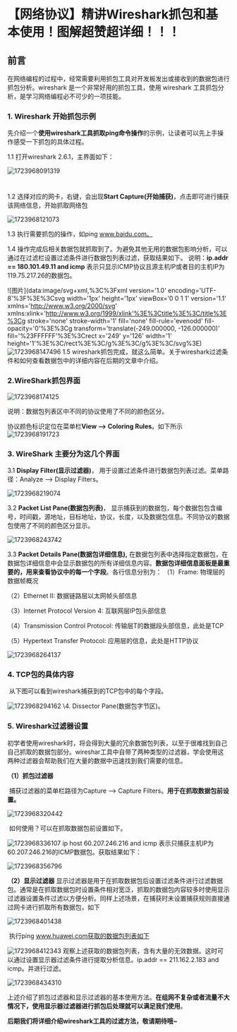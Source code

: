 # 【网络协议】精讲Wireshark抓包和基本使用！图解超赞超详细！！！

## 前言

​      在网络编程的过程中，经常需要利用抓包工具对开发板发出或接收到的数据包进行抓包分析。wireshark 是一个非常好用的抓包工具，使用 wireshark 工具抓包分析，是学习网络编程必不可少的一项技能。

### 1. Wireshark 开始抓包示例

​    先介绍一个**使用wireshark工具抓取ping命令操作**的示例，让读者可以先上手操作感受一下抓包的具体过程。


1.1 打开wireshark 2.6.1，主界面如下：

![1723968091319](C:\Users\Administrator\AppData\Roaming\Typora\typora-user-images\1723968091319.png)

# 

1.2 选择对应的网卡，右键，会出现**Start Capture(开始捕获)**，点击即可进行捕获该网络信息，开始抓取网络包

![1723968121073](C:\Users\Administrator\AppData\Roaming\Typora\typora-user-images\1723968121073.png)

1.3 执行需要抓包的操作，如ping www.baidu.com。



1.4 操作完成后相关数据包就抓取到了。为避免其他无用的数据包影响分析，可以通过在过滤栏设置过滤条件进行数据包列表过滤，获取结果如下。
说明：**ip.addr == 180.101.49.11 and icmp**  表示只显示ICMP协议且源主机IP或者目的主机IP为119.75.217.26的数据包。

![图片](data:image/svg+xml,%3C%3Fxml version='1.0' encoding='UTF-8'%3F%3E%3Csvg width='1px' height='1px' viewBox='0 0 1 1' version='1.1' xmlns='http://www.w3.org/2000/svg' xmlns:xlink='http://www.w3.org/1999/xlink'%3E%3Ctitle%3E%3C/title%3E%3Cg stroke='none' stroke-width='1' fill='none' fill-rule='evenodd' fill-opacity='0'%3E%3Cg transform='translate(-249.000000, -126.000000)' fill='%23FFFFFF'%3E%3Crect x='249' y='126' width='1' height='1'%3E%3C/rect%3E%3C/g%3E%3C/g%3E%3C/svg%3E)![1723968147496](C:\Users\Administrator\AppData\Roaming\Typora\typora-user-images\1723968147496.png)
1.5 wireshark抓包完成，就这么简单。关于wireshark过滤条件和如何查看数据包中的详细内容在后期的文章中介绍。



### 2.WireShark抓包界面

![1723968174125](C:\Users\Administrator\AppData\Roaming\Typora\typora-user-images\1723968174125.png)

说明：数据包列表区中不同的协议使用了不同的颜色区分。

协议颜色标识定位在菜单栏**View --> Coloring Rules**。如下所示
![1723968191723](C:\Users\Administrator\AppData\Roaming\Typora\typora-user-images\1723968191723.png)

### 3. WireShark 主要分为这几个界面

3.1 **Display Filter(显示过滤器)**， 用于设置过滤条件进行数据包列表过滤。菜单路径：Analyze --> Display Filters。

![1723968219074](C:\Users\Administrator\AppData\Roaming\Typora\typora-user-images\1723968219074.png)

3.2 **Packet List Pane(数据包列表)**， 显示捕获到的数据包，每个数据包包含编号，时间戳，源地址，目标地址，协议，长度，以及数据包信息。不同协议的数据包使用了不同的颜色区分显示。

![1723968243742](C:\Users\Administrator\AppData\Roaming\Typora\typora-user-images\1723968243742.png)

3.3 **Packet Details Pane(数据包详细信息),** 在数据包列表中选择指定数据包，在数据包详细信息中会显示数据包的所有详细信息内容。**数据包详细信息面板是最重要的，用来查看协议中的每一个字段**。各行信息分别为：
（1）Frame: 物理层的数据帧概况

（2）Ethernet II: 数据链路层以太网帧头部信息

（3）Internet Protocol Version 4: 互联网层IP包头部信息

（4）Transmission Control Protocol: 传输层T的数据段头部信息，此处是TCP

（5）Hypertext Transfer Protocol: 应用层的信息，此处是HTTP协议

![1723968264137](C:\Users\Administrator\AppData\Roaming\Typora\typora-user-images\1723968264137.png)

### 4. TCP包的具体内容

​     从下图可以看到wireshark捕获到的TCP包中的每个字段。

![1723968294162](C:\Users\Administrator\AppData\Roaming\Typora\typora-user-images\1723968294162.png)
\4. Dissector Pane(数据包字节区)。

### 5. Wireshark过滤器设置

​      初学者使用wireshark时，将会得到大量的冗余数据包列表，以至于很难找到自己自己抓取的数据包部分。wireshar工具中自带了两种类型的过滤器，学会使用这两种过滤器会帮助我们在大量的数据中迅速找到我们需要的信息。


**（1）抓包过滤器**

​       捕获过滤器的菜单栏路径为Capture --> Capture Filters。**用于在抓取数据包前设置。**

![1723968320442](C:\Users\Administrator\AppData\Roaming\Typora\typora-user-images\1723968320442.png)

​      如何使用？可以在抓取数据包前设置如下。

![1723968336107](C:\Users\Administrator\AppData\Roaming\Typora\typora-user-images\1723968336107.png)
      ip host 60.207.246.216 and icmp 表示只捕获主机IP为60.207.246.216的ICMP数据包。获取结果如下：

![1723968356796](C:\Users\Administrator\AppData\Roaming\Typora\typora-user-images\1723968356796.png)

**（2）显示过滤器**
       显示过滤器是用于在抓取数据包后设置过滤条件进行过滤数据包。通常是在抓取数据包时设置条件相对宽泛，抓取的数据包内容较多时使用显示过滤器设置条件过滤以方便分析。同样上述场景，在捕获时未设置捕获规则直接通过网卡进行抓取所有数据包，如下

![1723968401438](C:\Users\Administrator\AppData\Roaming\Typora\typora-user-images\1723968401438.png)

​    执行ping www.huawei.com获取的数据包列表如下

![1723968412343](C:\Users\Administrator\AppData\Roaming\Typora\typora-user-images\1723968412343.png)
       观察上述获取的数据包列表，含有大量的无效数据。这时可以通过设置显示器过滤条件进行提取分析信息。ip.addr == 211.162.2.183 and icmp。并进行过滤。

![1723968434310](C:\Users\Administrator\AppData\Roaming\Typora\typora-user-images\1723968434310.png)

​     上述介绍了抓包过滤器和显示过滤器的基本使用方法。**在组网不复杂或者流量不大情况下，使用显示器过滤器进行抓包后处理就可以满足我们使用**。

**后期我们将详细介绍wireshark工具的过滤方法，敬请期待哦~**

